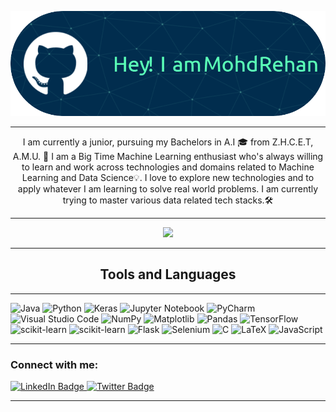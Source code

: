 ![Header](./github2.png)
<hr/>
<p align='center'>
  I am currently a junior, pursuing my Bachelors in A.I 🎓 from Z.H.C.E.T, A.M.U. 🏢 I am a Big Time Machine Learning enthusiast who's always willing to learn and work across technologies and domains related to Machine Learning and Data Science💡. I love to explore new technologies and to apply whatever I am learning to solve real world problems. I am currently trying to master various data related tech stacks.🛠
</p>
<hr/>
  
<!-- [![GitHub Streak](http://github-readme-streak-stats.herokuapp.com?user=Reyan-786&theme=python-dark)](https://git.io/streak-stats) -->
<div align ='center'>
<img src='http://github-readme-streak-stats.herokuapp.com?user=Reyan-786&theme=python-dark'/>
</div>
<hr/>


<h2 align='center'>Tools and Languages</h2>
<hr/>

![Java](https://img.shields.io/badge/java-%23ED8B00.svg?style=for-the-badge&logo=openjdk&logoColor=white) ![Python](https://img.shields.io/badge/python-3670A0?style=for-the-badge&logo=python&logoColor=ffdd54) ![Keras](https://img.shields.io/badge/Keras-%23D00000.svg?style=for-the-badge&logo=Keras&logoColor=white)  ![Jupyter Notebook](https://img.shields.io/badge/jupyter-%23FA0F00.svg?style=for-the-badge&logo=jupyter&logoColor=white) ![PyCharm](https://img.shields.io/badge/pycharm-143?style=for-the-badge&logo=pycharm&logoColor=black&color=black&labelColor=green)![Visual Studio Code](https://img.shields.io/badge/Visual%20Studio%20Code-0078d7.svg?style=for-the-badge&logo=visual-studio-code&logoColor=white)
![NumPy](https://img.shields.io/badge/numpy-%23013243.svg?style=for-the-badge&logo=numpy&logoColor=white) ![Matplotlib](https://img.shields.io/badge/Matplotlib-%23ffffff.svg?style=for-the-badge&logo=Matplotlib&logoColor=black) ![Pandas](https://img.shields.io/badge/pandas-%23150458.svg?style=for-the-badge&logo=pandas&logoColor=white) ![TensorFlow](https://img.shields.io/badge/TensorFlow-%23FF6F00.svg?style=for-the-badge&logo=TensorFlow&logoColor=white) ![scikit-learn](https://img.shields.io/badge/scikit--learn-%23F7931E.svg?style=for-the-badge&logo=scikit-learn&logoColor=white) ![scikit-learn](https://img.shields.io/badge/scikit--learn-%23F7931E.svg?style=for-the-badge&logo=scikit-learn&logoColor=white)
![Flask](https://img.shields.io/badge/flask-%23000.svg?style=for-the-badge&logo=flask&logoColor=white) ![Selenium](https://img.shields.io/badge/-selenium-%43B02A?style=for-the-badge&logo=selenium&logoColor=white) 	![C](https://img.shields.io/badge/c-%2300599C.svg?style=for-the-badge&logo=c&logoColor=white) ![LaTeX](https://img.shields.io/badge/latex-%23008080.svg?style=for-the-badge&logo=latex&logoColor=white) ![JavaScript](https://w7.pngwing.com/pngs/640/199/png-transparent-javascript-logo-html-javascript-logo-angle-text-rectangle.png)
<hr/>

<!-- <p align="left">
<a href="https://twitter.com/AbidinReyan" target="blank"><img align="center" src="https://cdn.jsdelivr.net/npm/simple-icons@3.0.1/icons/twitter.svg" alt="" height="30" width="40" /></a>
<a href="https://www.linkedin.com/in/mohd-rehan-3744b6194/" target="blank"><img align="center" src="https://cdn.jsdelivr.net/npm/simple-icons@3.0.1/icons/linkedin.svg" alt="" height="30" width="40" /></a>
<a href="https://www.quora.com/profile/Reyan-Abidin" target="blank"><img align="center" src="https://cdn.jsdelivr.net/npm/simple-icons@3.0.1/icons/quora.svg" alt="" height="30" width="40" /></a>
</p> -->
<h3 align="left">Connect with me:</h3>
<div id="badges">
  <a href="https://www.linkedin.com/in/mohd-rehan-3744b6194/">
    <img src="https://img.shields.io/badge/LinkedIn-blue?style=for-the-badge&logo=linkedin&logoColor=white" alt="LinkedIn Badge"/>
  </a>
<!--   <a href="">
    <img src="https://img.shields.io/badge/Quora-red?style=for-the-badge&logo=youtube&logoColor=white" alt="Quora Badge"/>
  </a> -->
  <a href="https://twitter.com/AbidinReyan">
    <img src="https://img.shields.io/badge/Twitter-blue?style=for-the-badge&logo=twitter&logoColor=white" alt="Twitter Badge"/>
  </a>
</div>
<hr/>

